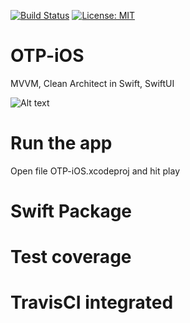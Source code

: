 [![Build Status](https://travis-ci.org/MarshalPaterson/OTP-iOS.svg?branch=master)](https://travis-ci.org/MarshalPaterson/OTP-iOS) [![License: MIT](https://img.shields.io/badge/License-MIT-yellow.svg)](https://opensource.org/licenses/MIT)

# OTP-iOS
MVVM, Clean Architect in Swift, SwiftUI

![Alt text](demo/demo.gif?raw=true "Demo")

# Run the app
Open file OTP-iOS.xcodeproj and hit play

# Swift Package

# Test coverage

# TravisCI integrated
